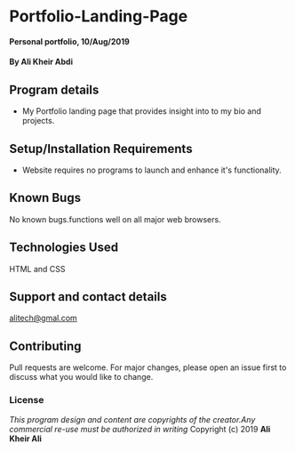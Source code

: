 # Portfolio-Landing-Page
#### Personal portfolio, 10/Aug/2019
#### By **Ali Kheir Abdi**
## Program details
* My Portfolio landing page that provides insight into to my bio and projects.
## Setup/Installation Requirements
* Website requires no programs to launch and enhance it's functionality.
## Known Bugs
No known bugs.functions well on all major web browsers.
## Technologies Used
HTML and CSS
## Support and contact details
alitech@gmal.com
## Contributing
Pull requests are welcome. For major changes, please open an issue first to discuss what you would like to change.
### License
*This program design and content are copyrights of the creator.Any commercial re-use must be authorized in writing*
Copyright (c) 2019 **Ali Kheir Ali**
